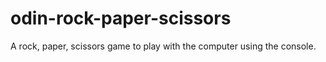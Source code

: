 # odin-rock-paper-scissors
A rock, paper, scissors game to play with the computer using the console.
